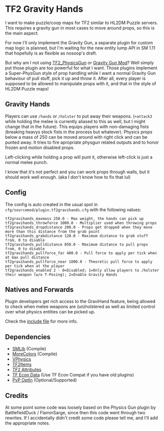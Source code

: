 # TF2 Gravity Hands

I want to make puzzle/coop maps for TF2 similar to HL2DM Puzzle servers.
This requires a gravity gun in most cases to move around props, so this is the main aspect.

For now I'll only implement the Gravity Gun, a separate plugin for custom map logic is planned,
but I'm waiting for the new entity lump API in SM 1.11 that hopefully is as flexible as nosoop's draft.

But why am I not using [TF2_PhysicsGun](https://github.com/BattlefieldDuck/TF2_PhysicsGun) or
[Gravity Gun Mod](https://forums.alliedmods.net/showthread.php?p=1294817)?
Well simply put those plugin are too powerful for what I want. Those plugins implement a
Super-PhysGun style of prop handling while I want a normal Gravity Gun behaviour of pull stuff,
pick it up and throw it. After all, every player is supposed to be allowed to manipulate props
with it, and that in the style of HL2DM Puzzle maps!

## Gravity Hands

Players can use `/hands` or `/holster` to put away their weapons. (`+attack3` while holding the melee is 
currently aliased to this as well, but I might change that in the future).
This equips players with non-damaging fists (breaking heavys stock fists in the process but whatever).
Physics props below a mass of 250 can be moved around with right click and can be punted away.
It tries to fire apropriate physgun related outputs and to honor frozen and motion disabled props.

Left-clicking while holding a prop will punt it, otherwise left-click is just a normal melee punch.

I know that it's not perfect and you can work props through walls, but it should work well enough.
(aka I don't know how to fix that lul)

## Config

The config is auto created in the usual spot in `cfg/sourcemod/plugin.tf2gravihands.cfg` with the following values:
```
tf2gravihands_maxmass 250.0 - Max weight, the hands can pick up
tf2gravihands_throwforce 1000.0 - Multiplier used when throwing props
tf2gravihands_dropdistance 200.0 - Props get dropped when they move more than this distance from the grab point
tf2gravihands_grabdistance 120.0 - Maximum distance to grab stuff from, 0 to disable
tf2gravihands_pulldistance 850.0 - Maximum distance to pull props from, 0 to disable
tf2gravihands_pullforce_far 400.0 - Pull force to apply per tick when at max pull distance
tf2gravihands_pullforce_near 1000.0 - Theoretic pull force to apply per tick when at the player
tf2gravihands_enabled 2 - 0=Disabled; 1=Only allow players to /holster their weapon (w/o T-Posing); 2=Enable Gravity Hands
```

## Natives and Forwards

Plugin developers get rich access to the GraviHand feature, being allowed to check when melee weapons are 
(un)holstered as well as limited control over what physics entities can be picked up.

Check the [include file](https://github.com/DosMike/TF2-GraviHands/blob/master/tf2gravihands.inc) for more info.

## Dependencies

* [SMLib](https://github.com/bcserv/smlib/tree/transitional_syntax) (Compile)
* [MoreColors](https://raw.githubusercontent.com/DoctorMcKay/sourcemod-plugins/master/scripting/include/morecolors.inc) (Compile)
* [VPhysics](https://forums.alliedmods.net/showthread.php?t=136350?t=136350)
* [TF2Items](https://forums.alliedmods.net/showthread.php?p=1050170?p=1050170)
* [TF2 Attributes](https://github.com/nosoop/tf2attributes)
* [TF Econ Data](https://github.com/nosoop/SM-TFEconData) (Use TF Econ Compat if you have old plugins)
* [PvP OptIn](https://github.com/DosMike/TF2-PvP-OptIn) (Optional/Supported)

## Credits

At some point some code was loosely based on the Physics Gun plugin by BattlefieldDuck / FlaminSarge, since then this code went through two rewrites.
If I accidentally didn't credit some code please tell me, and I'll add the appropriate notes.
